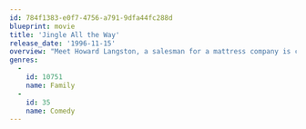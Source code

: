 ```yaml
---
id: 784f1383-e0f7-4756-a791-9dfa44fc288d
blueprint: movie
title: 'Jingle All the Way'
release_date: '1996-11-15'
overview: "Meet Howard Langston, a salesman for a mattress company is constantly busy at his job, and he also constantly disappoints his son, after he misses his son's karate exposition, his son tells Howard that he wants for Christmas is an action figure of his son's television hero, he tries hard to to make it up to him. Unfortunately for Howard, it is Christmas Eve, and every store is sold out of Turbo Man, now Howard must travel all over town and compete with everybody else to find a Turbo Man action figure."
genres:
  -
    id: 10751
    name: Family
  -
    id: 35
    name: Comedy
---
```

